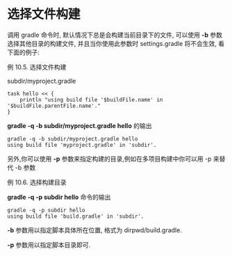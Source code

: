# 选择文件构建

调用 gradle 命令时,
默认情况下总是会构建当前目录下的文件, 可以使用 **-b** 参数选择其他目录的构建文件,
并且当你使用此参数时 settings.gradle 将不会生效,
看下面的例子:

例 10.5. 选择文件构建

subdir/myproject.gradle

    task hello << {
        println "using build file '$buildFile.name' in '$buildFile.parentFile.name'."
    }

**gradle -q -b subdir/myproject.gradle hello** 的输出

    gradle -q -b subdir/myproject.gradle hello
    using build file 'myproject.gradle' in 'subdir'.

另外,你可以使用 **-p** 参数来指定构建的目录,例如在多项目构建中你可以用 -p 来替代 -b 参数

例 10.6. 选择构建目录

**gradle -q -p subdir hello** 命令的输出

    gradle -q -p subdir hello
    using build file 'build.gradle' in 'subdir'.

**-b** 参数用以指定脚本具体所在位置,
格式为 dirpwd/build.gradle.

**-p** 参数用以指定脚本目录即可.
